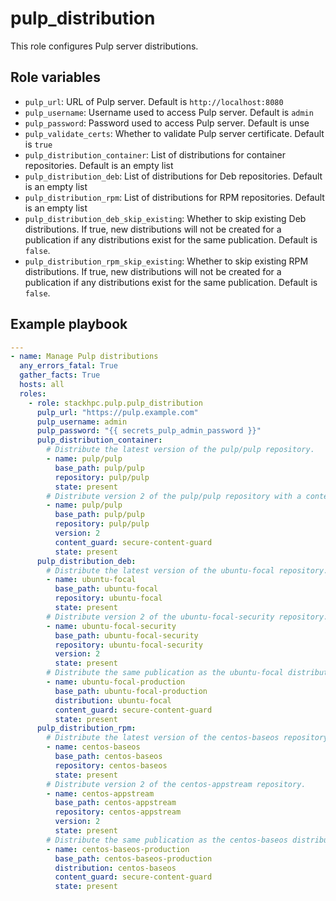 pulp_distribution
=================

This role configures Pulp server distributions.

Role variables
--------------

* `pulp_url`: URL of Pulp server. Default is `http://localhost:8080`
* `pulp_username`: Username used to access Pulp server. Default is `admin`
* `pulp_password`: Password used to access Pulp server. Default is unse
* `pulp_validate_certs`: Whether to validate Pulp server certificate. Default is `true`
* `pulp_distribution_container`: List of distributions for container repositories. Default is an empty list
* `pulp_distribution_deb`: List of distributions for Deb repositories. Default is an empty list
* `pulp_distribution_rpm`: List of distributions for RPM repositories. Default is an empty list
* `pulp_distribution_deb_skip_existing`: Whether to skip existing Deb
  distributions. If true, new distributions will not be created for a
  publication if any distributions exist for the same publication.
  Default is `false`.
* `pulp_distribution_rpm_skip_existing`: Whether to skip existing RPM
  distributions. If true, new distributions will not be created for a
  publication if any distributions exist for the same publication.
  Default is `false`.

Example playbook
----------------

```yaml
---
- name: Manage Pulp distributions
  any_errors_fatal: True
  gather_facts: True
  hosts: all
  roles:
    - role: stackhpc.pulp.pulp_distribution
      pulp_url: "https://pulp.example.com"
      pulp_username: admin
      pulp_password: "{{ secrets_pulp_admin_password }}"
      pulp_distribution_container:
        # Distribute the latest version of the pulp/pulp repository.
        - name: pulp/pulp
          base_path: pulp/pulp
          repository: pulp/pulp
          state: present
        # Distribute version 2 of the pulp/pulp repository with a content guard.
        - name: pulp/pulp
          base_path: pulp/pulp
          repository: pulp/pulp
          version: 2
          content_guard: secure-content-guard
          state: present
      pulp_distribution_deb:
        # Distribute the latest version of the ubuntu-focal repository.
        - name: ubuntu-focal
          base_path: ubuntu-focal
          repository: ubuntu-focal
          state: present
        # Distribute version 2 of the ubuntu-focal-security repository.
        - name: ubuntu-focal-security
          base_path: ubuntu-focal-security
          repository: ubuntu-focal-security
          version: 2
          state: present
        # Distribute the same publication as the ubuntu-focal distribution with a content guard.
        - name: ubuntu-focal-production
          base_path: ubuntu-focal-production
          distribution: ubuntu-focal
          content_guard: secure-content-guard
          state: present
      pulp_distribution_rpm:
        # Distribute the latest version of the centos-baseos repository.
        - name: centos-baseos
          base_path: centos-baseos
          repository: centos-baseos
          state: present
        # Distribute version 2 of the centos-appstream repository.
        - name: centos-appstream
          base_path: centos-appstream
          repository: centos-appstream
          version: 2
          state: present
        # Distribute the same publication as the centos-baseos distribution with a content guard.
        - name: centos-baseos-production
          base_path: centos-baseos-production
          distribution: centos-baseos
          content_guard: secure-content-guard
          state: present
```

